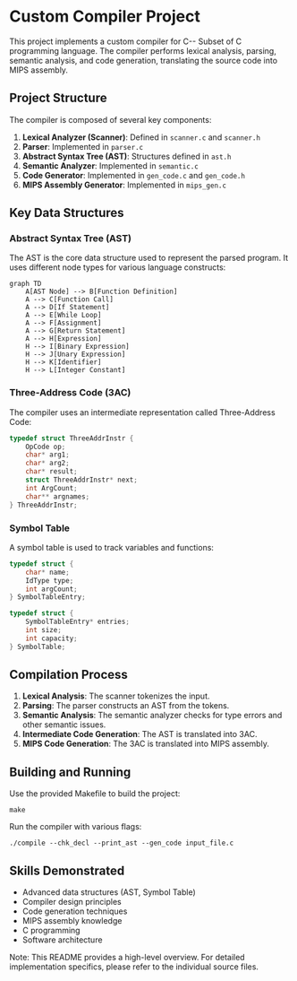 
# Custom Compiler Project

This project implements a custom compiler for C-- Subset of C programming language. The compiler performs lexical analysis, parsing, semantic analysis, and code generation, translating the source code into MIPS assembly.

## Project Structure

The compiler is composed of several key components:

1. **Lexical Analyzer (Scanner)**: Defined in `scanner.c` and `scanner.h`
2. **Parser**: Implemented in `parser.c`
3. **Abstract Syntax Tree (AST)**: Structures defined in `ast.h`
4. **Semantic Analyzer**: Implemented in `semantic.c`
5. **Code Generator**: Implemented in `gen_code.c` and `gen_code.h`
6. **MIPS Assembly Generator**: Implemented in `mips_gen.c`

## Key Data Structures

### Abstract Syntax Tree (AST)

The AST is the core data structure used to represent the parsed program. It uses different node types for various language constructs:

```mermaid
graph TD
    A[AST Node] --> B[Function Definition]
    A --> C[Function Call]
    A --> D[If Statement]
    A --> E[While Loop]
    A --> F[Assignment]
    A --> G[Return Statement]
    A --> H[Expression]
    H --> I[Binary Expression]
    H --> J[Unary Expression]
    H --> K[Identifier]
    H --> L[Integer Constant]
```

### Three-Address Code (3AC)

The compiler uses an intermediate representation called Three-Address Code:

```c
typedef struct ThreeAddrInstr {
    OpCode op;
    char* arg1;
    char* arg2;
    char* result;
    struct ThreeAddrInstr* next;
    int ArgCount;
    char** argnames;
} ThreeAddrInstr;
```

### Symbol Table

A symbol table is used to track variables and functions:

```c
typedef struct {
    char* name;
    IdType type;
    int argCount;
} SymbolTableEntry;

typedef struct {
    SymbolTableEntry* entries;
    int size;
    int capacity;
} SymbolTable;
```

## Compilation Process

1. **Lexical Analysis**: The scanner tokenizes the input.
2. **Parsing**: The parser constructs an AST from the tokens.
3. **Semantic Analysis**: The semantic analyzer checks for type errors and other semantic issues.
4. **Intermediate Code Generation**: The AST is translated into 3AC.
5. **MIPS Code Generation**: The 3AC is translated into MIPS assembly.

## Building and Running

Use the provided Makefile to build the project:

```
make
```

Run the compiler with various flags:

```
./compile --chk_decl --print_ast --gen_code input_file.c
```

## Skills Demonstrated

- Advanced data structures (AST, Symbol Table)
- Compiler design principles
- Code generation techniques
- MIPS assembly knowledge
- C programming
- Software architecture

Note: This README provides a high-level overview. For detailed implementation specifics, please refer to the individual source files.

